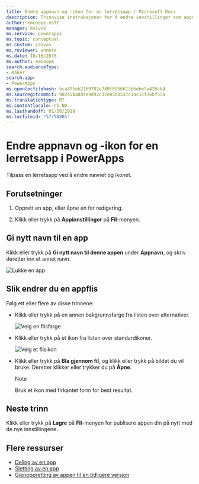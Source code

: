 ```yaml
---
title: Endre appnavn og -ikon for en lerretsapp | Microsoft Docs
description: Trinnvise instruksjoner for å endre innstillinger som appnavn og -ikon for en lerretsapp i PowerApps
author: emcoope-msft
manager: kvivek
ms.service: powerapps
ms.topic: conceptual
ms.custom: canvas
ms.reviewer: anneta
ms.date: 10/16/2016
ms.author: emcoope
search.audienceType:
- maker
search.app:
- PowerApps
ms.openlocfilehash: bca875eb2160702c749f8556613b6ebe5a426cb4
ms.sourcegitcommit: 90245baddce9d92c3ce85b0537c1ac1cf26bf55a
ms.translationtype: MT
ms.contentlocale: nb-NO
ms.lasthandoff: 01/26/2019
ms.locfileid: "57798885"
---
```

# <a name="change-app-name-and-icon-for-a-canvas-app-in-powerapps"></a>Endre appnavn og -ikon for en lerretsapp i PowerApps
Tilpass en lerretsapp ved å endre navnet og ikonet.

## <a name="prerequisites"></a>Forutsetninger
1. Opprett en app, eller åpne en for redigering.

2. Klikk eller trykk på **Appinnstillinger** på **Fil**-menyen.

## <a name="rename-an-app"></a>Gi nytt navn til en app
Klikk eller trykk på **Gi nytt navn til denne appen** under **Appnavn**, og skriv deretter inn et annet navn.

![Lukke en app](./media/set-name-tile/rename-app.png)

## <a name="change-an-app-tile"></a>Slik endrer du en appflis
Følg ett eller flere av disse trinnene:

* Klikk eller trykk på en annen bakgrunnsfarge fra listen over alternativer.

    ![Velg en flisfarge](./media/set-name-tile/tile-colors.png)

* Klikk eller trykk på et ikon fra listen over standardikoner.

    ![Velg et flisikon](./media/set-name-tile/tile-icons.png)

* Klikk eller trykk på **Bla gjennom fil**, og klikk eller trykk på bildet du vil bruke. Deretter klikker eller trykker du på **Åpne**.

    > [!NOTE]
  > Bruk et ikon med firkantet form for best resultat.

## <a name="next-step"></a>Neste trinn
Klikk eller trykk på **Lagre** på **Fil**-menyen for publisere appen din på nytt med de nye innstillingene.

## <a name="more-resources"></a>Flere ressurser
* [Deling av en app](share-app.md)
* [Sletting av en app](delete-app.md)
* [Gjenoppretting av appen til en tidligere versjon](restore-an-app.md)
